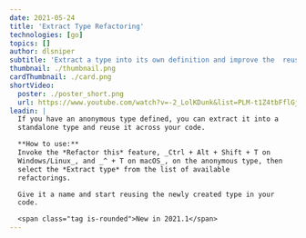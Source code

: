 ```yaml
---
date: 2021-05-24
title: 'Extract Type Refactoring'
technologies: [go]
topics: []
author: dlsniper
subtitle: 'Extract a type into its own definition and improve the  reusability in your code'
thumbnail: ./thumbnail.png
cardThumbnail: ./card.png
shortVideo:
  poster: ./poster_short.png
  url: https://www.youtube.com/watch?v=-2_LolKDunk&list=PLM-t1Z4tbFflGjn5Qzjjku5J7SX3p-nhY&index=10&t=0s
leadin: |
  If you have an anonymous type defined, you can extract it into a
  standalone type and reuse it across your code.

  **How to use:**
  Invoke the *Refactor this* feature, _Ctrl + Alt + Shift + T on
  Windows/Linux_, and _^ + T on macOS_, on the anonymous type, then
  select the *Extract type* from the list of available
  refactorings.

  Give it a name and start reusing the newly created type in your
  code.

  <span class="tag is-rounded">New in 2021.1</span>
---
```

